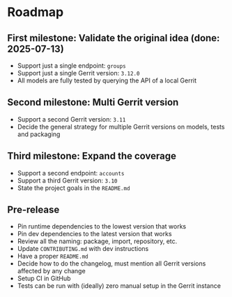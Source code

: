 # Roadmap

## First milestone: Validate the original idea (done: 2025-07-13)

- Support just a single endpoint: `groups`
- Support just a single Gerrit version: `3.12.0`
- All models are fully tested by querying the API of a local Gerrit

## Second milestone: Multi Gerrit version

- Support a second Gerrit version: `3.11`
- Decide the general strategy for multiple Gerrit versions on models, tests and packaging

## Third milestone: Expand the coverage

- Support a second endpoint: `accounts`
- Support a third Gerrit version: `3.10`
- State the project goals in the `README.md`

## Pre-release

- Pin runtime dependencies to the lowest version that works
- Pin dev dependencies to the latest version that works
- Review all the naming: package, import, repository, etc.
- Update `CONTRIBUTING.md` with dev instructions
- Have a proper `README.md`
- Decide how to do the changelog, must mention all Gerrit versions affected by any change
- Setup CI in GitHub
- Tests can be run with (ideally) zero manual setup in the Gerrit instance
